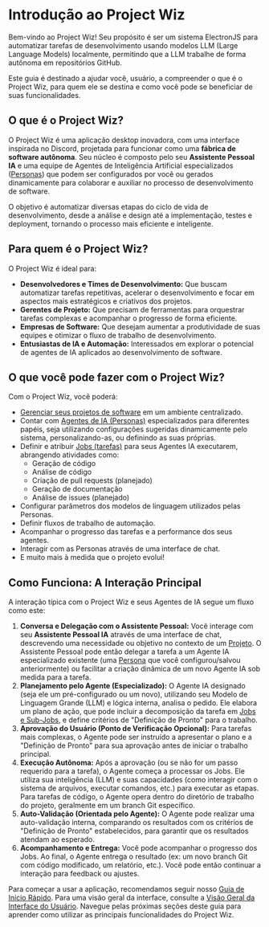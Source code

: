# Introdução ao Project Wiz

Bem-vindo ao Project Wiz! Seu propósito é ser um sistema ElectronJS para automatizar tarefas de desenvolvimento usando modelos LLM (Large Language Models) localmente, permitindo que a LLM trabalhe de forma autônoma em repositórios GitHub.

Este guia é destinado a ajudar você, usuário, a compreender o que é o Project Wiz, para quem ele se destina e como você pode se beneficiar de suas funcionalidades.

## O que é o Project Wiz?

O Project Wiz é uma aplicação desktop inovadora, com uma interface inspirada no Discord, projetada para funcionar como uma **fábrica de software autônoma**. Seu núcleo é composto pelo seu **Assistente Pessoal IA** e uma equipe de Agentes de Inteligência Artificial especializados ([Personas](./core-concepts/personas-and-agents.md)) que podem ser configurados por você ou gerados dinamicamente para colaborar e auxiliar no processo de desenvolvimento de software.

O objetivo é automatizar diversas etapas do ciclo de vida de desenvolvimento, desde a análise e design até a implementação, testes e deployment, tornando o processo mais eficiente e inteligente.

## Para quem é o Project Wiz?

O Project Wiz é ideal para:

*   **Desenvolvedores e Times de Desenvolvimento:** Que buscam automatizar tarefas repetitivas, acelerar o desenvolvimento e focar em aspectos mais estratégicos e criativos dos projetos.
*   **Gerentes de Projeto:** Que precisam de ferramentas para orquestrar tarefas complexas e acompanhar o progresso de forma eficiente.
*   **Empresas de Software:** Que desejam aumentar a produtividade de suas equipes e otimizar o fluxo de trabalho de desenvolvimento.
*   **Entusiastas de IA e Automação:** Interessados em explorar o potencial de agentes de IA aplicados ao desenvolvimento de software.

## O que você pode fazer com o Project Wiz?

Com o Project Wiz, você poderá:

*   [Gerenciar seus projetos de software](./core-concepts/projects.md) em um ambiente centralizado.
*   Contar com [Agentes de IA (Personas)](./core-concepts/personas-and-agents.md) especializados para diferentes papéis, seja utilizando configurações sugeridas dinamicamente pelo sistema, personalizando-as, ou definindo as suas próprias.
*   Definir e atribuir [Jobs (tarefas)](./core-concepts/jobs-and-automation.md) para seus Agentes IA executarem, abrangendo atividades como:
    *   Geração de código
    *   Análise de código
    *   Criação de pull requests (planejado)
    *   Geração de documentação
    *   Análise de issues (planejado)
*   Configurar parâmetros dos modelos de linguagem utilizados pelas Personas.
*   Definir fluxos de trabalho de automação.
*   Acompanhar o progresso das tarefas e a performance dos seus agentes.
*   Interagir com as Personas através de uma interface de chat.
*   E muito mais à medida que o projeto evolui!

## Como Funciona: A Interação Principal

A interação típica com o Project Wiz e seus Agentes de IA segue um fluxo como este:

1.  **Conversa e Delegação com o Assistente Pessoal:** Você interage com seu **Assistente Pessoal IA** através de uma interface de chat, descrevendo uma necessidade ou objetivo no contexto de um [Projeto](./core-concepts/projects.md). O Assistente Pessoal pode então delegar a tarefa a um Agente IA especializado existente (uma [Persona](./core-concepts/personas-and-agents.md) que você configurou/salvou anteriormente) ou facilitar a criação dinâmica de um novo Agente IA sob medida para a tarefa.
2.  **Planejamento pelo Agente (Especializado):** O Agente IA designado (seja ele um pré-configurado ou um novo), utilizando seu Modelo de Linguagem Grande (LLM) e lógica interna, analisa o pedido. Ele elabora um plano de ação, que pode incluir a decomposição da tarefa em [Jobs e Sub-Jobs](./core-concepts/jobs-and-automation.md), e define critérios de "Definição de Pronto" para o trabalho.
3.  **Aprovação do Usuário (Ponto de Verificação Opcional):** Para tarefas mais complexas, o Agente pode ser instruído a apresentar o plano e a "Definição de Pronto" para sua aprovação antes de iniciar o trabalho principal.
4.  **Execução Autônoma:** Após a aprovação (ou se não for um passo requerido para a tarefa), o Agente começa a processar os Jobs. Ele utiliza sua inteligência (LLM) e suas capacidades (como interagir com o sistema de arquivos, executar comandos, etc.) para executar as etapas. Para tarefas de código, o Agente opera dentro do diretório de trabalho do projeto, geralmente em um branch Git específico.
5.  **Auto-Validação (Orientada pelo Agente):** O Agente pode realizar uma auto-validação interna, comparando os resultados com os critérios de "Definição de Pronto" estabelecidos, para garantir que os resultados atendam ao esperado.
6.  **Acompanhamento e Entrega:** Você pode acompanhar o progresso dos Jobs. Ao final, o Agente entrega o resultado (ex: um novo branch Git com código modificado, um relatório, etc.). Você pode então continuar a interação para feedback ou ajustes.

Para começar a usar a aplicação, recomendamos seguir nosso [Guia de Início Rápido](./02-quick-start.md). Para uma visão geral da interface, consulte a [Visão Geral da Interface do Usuário](./03-interface-overview.md). Navegue pelas próximas seções deste guia para aprender como utilizar as principais funcionalidades do Project Wiz.

